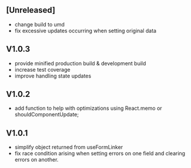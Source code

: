 ## [Unreleased]
- change build to umd
- fix excessive updates occurring when setting original data

## V1.0.3
- provide minified production build & development build
- increase test coverage
- improve handling state updates

## V1.0.2
- add function to help with optimizations using React.memo or shouldComponentUpdate;

## V1.0.1
- simplify object returned from useFormLinker
- fix race condition arising when setting errors on one field and clearing errors on another.